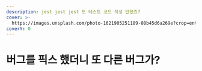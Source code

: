 ```yaml
---
description: jest jest jest 또 테스트 코드 작성 안했죠?
cover: >-
  https://images.unsplash.com/photo-1621905251189-08b45d6a269e?crop=entropy&cs=srgb&fm=jpg&ixid=M3wxOTcwMjR8MHwxfHNlYXJjaHw3fHxmaXh8ZW58MHx8fHwxNzIwNTk0MTE2fDA&ixlib=rb-4.0.3&q=85
coverY: 0
---
```


# 버그를 픽스 했더니 또 다른 버그가?

